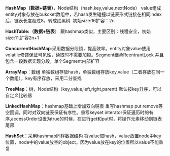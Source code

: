 **HashMap（数据+链表）**，Node结构（hash,key,value,nextNode） value组成entity对象存放在bukcket数组中，若hash发生碰撞以链表形式链接在相同index后，链表长度超过8，转成红黑树. 初始size:16扩容：2n

**HashTable:（数据+链表**） 跟hashmap类似，主要区别：线程安全，初始size:11,扩容2n+1

**ConcurrentHashMap**:采用数据分段锁，提高效率。entity对象value使用volatile修饰保证可见性，读取时不需要加锁。Segment继承ReentrantLock 并且包含一段数据实现分段，单个Segment内部扩容

**ArrayMap**：数组 单独数组存放hash，单独数组存放key,value（二者存放在同一个数组），key有序存放，采用二分查找

**TreeMap**：树，Node结构（key,value,left,right,parent) 默认按key升序，可以自定义比较器

**LinkedHashMap**：hashmap基础上增加双向链表 重写hashmap put remove等空回调，同时对双向链表保证有序性。重写keyset interator保证遍历时的有序,accessOrder设置为true的时候，在进行get和put时，将操作元素移动到链表尾部

**HashSet**：采用hashmap同样数据结构 将value取hash，value放置node中key位置，node中的value放空的object。因为value放在key的位置所以value不能重复